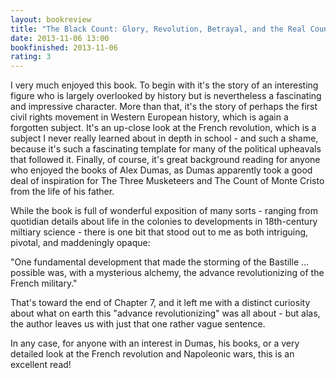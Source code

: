 ```yaml
---
layout: bookreview
title: "The Black Count: Glory, Revolution, Betrayal, and the Real Count of Monte Cristo"
date: 2013-11-06 13:00
bookfinished: 2013-11-06
rating: 3
---
```


I very much enjoyed this book. To begin with it's the story of an interesting figure who is largely overlooked by history but is nevertheless a fascinating and impressive character.  More than that, it's the story of perhaps the first civil rights movement in Western European history, which is again a forgotten subject.  It's an up-close look at the French revolution, which is a subject I never really learned about in depth in school - and such a shame, because it's such a fascinating template for many of the political upheavals that followed it.  Finally, of course, it's great background reading for anyone who enjoyed the books of Alex Dumas, as Dumas apparently took a good deal of inspiration for The Three Musketeers and The Count of Monte Cristo from the life of his father.



While the book is full of wonderful exposition of many sorts - ranging from quotidian details about life in the colonies to developments in 18th-century miltiary science - there is one bit that stood out to me as both intriguing, pivotal, and maddeningly opaque:



"One fundamental development that made the storming of the Bastille ... possible was, with a mysterious alchemy, the advance revolutionizing of the French military."



That's toward the end of Chapter 7, and it left me with a distinct curiosity about what on earth this "advance revolutionizing" was all about - but alas, the author leaves us with just that one rather vague sentence.



In any case, for anyone with an interest in Dumas, his books, or a very detailed look at the French revolution and Napoleonic wars, this is an excellent read!